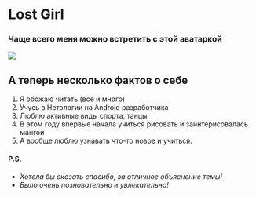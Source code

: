 # Lost Girl

### Чаще всего меня можно встретить с этой аватаркой

![](https://avatars.githubusercontent.com/u/16781533?s=400&u=d884131d79b30394ebd4c78c87bd2ecb3fa75909&v=4)


## А теперь несколько фактов о себе

1. Я обожаю читать (все и много)
2. Учусь в Нетологии на Android разработчика
3. Люблю активные виды спорта, танцы
4. В этом году впервые начала учиться рисовать и заинтерисовалась мангой
5. А вообще люблю узнавать что-то новое и учиться.


#### P.S.

* _Хотела бы сказать спасибо, за отличное объяснение темы!_
* _Было очень позновательно и увлекательно!_


